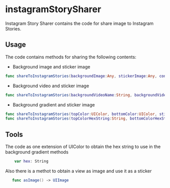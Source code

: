 # instagramStorySharer
Instagram Story Sharer contains the code for share image to Instagram Stories.

## Usage

The code contains methods for sharing the following contents:
+ Background image and sticker image
```swift
func shareToInstagramStories(backgroundImage:Any, stickerImage:Any, contentUrl:String?) -> NSError?     
```
+ Background video and sticker image
```swift
func shareToInstagramStories(backgroundVideoName:String, backgroundVideoExtension:String, stickerImage:Any, contentUrl:String?) -> NSError?    
```
+ Background gradient and sticker image
```swift
func shareToInstagramStories(topColor:UIColor, bottomColor:UIColor, stickerImage:Any, contentUrl:String?) -> NSError?
func shareToInstagramStories(topColorHexString:String, bottomColorHexString:String, stickerImage:Any, contentUrl:String?) -> NSError?    
```

## Tools
The code as one extension of UIColor to obtain the hex string to use in the background gradient methods
```swift
    var hex: String
```

Also there is a methot to obtain a view as image and use it as a sticker
```swift
   func asImage() -> UIImage
```